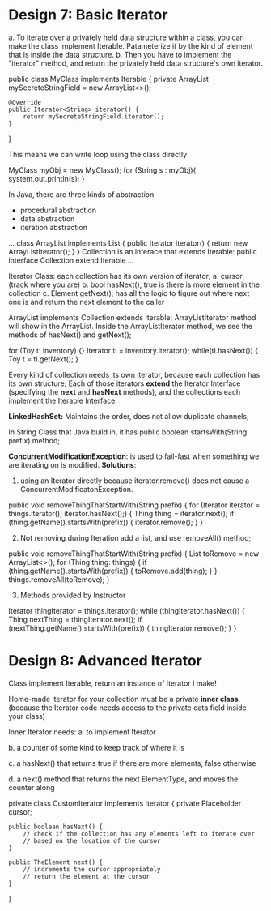 # Design 7: Basic Iterator
a. To iterate over a privately held data structure within a class, you can make the class implement Iterable. Patameterize it by the kind of element that is inside the data structure.
b.  Then you have to implement the "iterator" method, and return the privately held data structure's own iterator.

public class MyClass implements Iterable<String> {
    private ArrayList<String> mySecreteStringField = new ArrayList<>();  

    @Override
    public Iterator<String> iterator() {
        return mySecreteStringField.iterator();
    }

}

This means  we can write loop using the class directly

MyClass myObj = new MyClass();
for (String s : myObj){
    system.out.println(s);
}

In Java, there are three kinds of abstraction
- procedural abstraction
- data abstraction
- iteration abstraction

... class ArrayList<E> implements List<E> {
    public Iterator<E> iterator() {
        return new ArrayListIterator<E>();
    }
}
Collection is an interace that extends Iterable:
public interface Collection<E> extend Iterable<E> ...

Iterator Class: each collection has its own version of iterator;
a. cursor (track where you are)
b. bool hasNext(), true is there is more element in the collection
c. Element getNext(), has all the logic to figure out where next one is and return the next element to the caller

ArrayList implements Collection extends Iterable;
ArrayListIterator method will show in the ArrayList.
Inside the ArrayListIterator method, we see the methods of hasNext() and getNext();

for (Toy t: inventory) {}
Iterator<Toy> ti = inventory.iterator();
while(ti.hasNext()) {
    Toy t = ti.getNext();
}

Every kind of collection needs its own iterator, because each collection has its own structure;
Each of those iterators **extend** the Iterator Interface (specifying the **next** and **hasNext** methods), and the collections each implement the Iterable Interface.

**LinkedHashSet:**
Maintains the order, does not allow duplicate channels;

In String Class that Java build in, it has
public boolean startsWith(String prefix) method;

**ConcurrentModificationException**:
 is used to fail-fast when something we are iterating on is modified.
 **Solutions**:
 1. using an Iterator directly
 because iterator.remove() does not cause a ConcurrentModificatonException.
 
 public void removeThingThatStartWith(String prefix) {
  for (Iterator<Thing> iterator = things.iterator(); iterator.hasNext();) {
    Thing thing = iterator.next();
    if (thing.getName().startsWith(prefix)) {
        iterator.remove();
    }
  }

  2. Not removing during Iteration
add a list, and use removeAll() method;

public void removeThingThatStartWith(String prefix) {
    List<Thing> toRemove = new ArrayList<>();
    for (Thing thing: things) {
        if (thing.getName().startsWith(prefix)) {
            toRemove.add(thing);
        }
    }
    things.removeAll(toRemove);
}

3. Methods provided by Instructor

Iterator<Thing> thingIterator = things.iterator();
while (thingIterator.hasNext()) {
    Thing nextThing = thingIterator.next();
    if (nextThing.getName().startsWith(prefix)) {
        thingIterator.remove();
    }
}


# Design 8: Advanced Iterator

Class implement Iterable<ElementType>, return an instance of Iterator I make!

Home-made iterator for your collection must be a private **inner class**. 
(because the Iterator code needs access to the private data field inside your class)

Inner Iterator needs:
a. to implement Iterator<ElementType>

b. a counter of some kind to keep track of where it is

c. a hasNext() that returns true if there are more elements, false otherwise

d. a next() method that returns the next ElementType, and moves the counter along

private class CustomIterator<TheElement> implements Iterator<TheElement> {
    private Placeholder cursor;

    public boolean hasNext() {
        // check if the collection has any elements left to iterate over
        // based on the location of the cursor
    }

    public TheElement next() {
        // increments the cursor appropriately
        // return the element at the cursor
    }
    
}









  